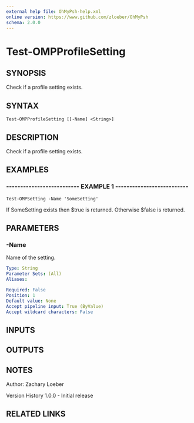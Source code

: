 ```yaml
---
external help file: OhMyPsh-help.xml
online version: https://www.github.com/zloeber/OhMyPsh
schema: 2.0.0
---
```


# Test-OMPProfileSetting

## SYNOPSIS
Check if a profile setting exists.

## SYNTAX

```
Test-OMPProfileSetting [[-Name] <String>]
```

## DESCRIPTION
Check if a profile setting exists.

## EXAMPLES

### -------------------------- EXAMPLE 1 --------------------------
```
Test-OMPSetting -Name 'SomeSetting'
```

If SomeSetting exists then $true is returned.
Otherwise $false is returned.

## PARAMETERS

### -Name
Name of the setting.

```yaml
Type: String
Parameter Sets: (All)
Aliases: 

Required: False
Position: 1
Default value: None
Accept pipeline input: True (ByValue)
Accept wildcard characters: False
```

## INPUTS

## OUTPUTS

## NOTES
Author: Zachary Loeber



Version History
1.0.0 - Initial release

## RELATED LINKS

